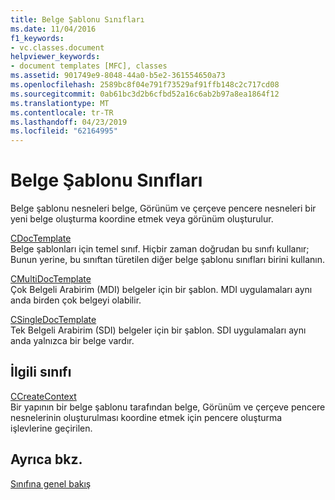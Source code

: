 ```yaml
---
title: Belge Şablonu Sınıfları
ms.date: 11/04/2016
f1_keywords:
- vc.classes.document
helpviewer_keywords:
- document templates [MFC], classes
ms.assetid: 901749e9-8048-44a0-b5e2-361554650a73
ms.openlocfilehash: 2589bc8f04e791f73529af91ffb148c2c717cd08
ms.sourcegitcommit: 0ab61bc3d2b6cfbd52a16c6ab2b97a8ea1864f12
ms.translationtype: MT
ms.contentlocale: tr-TR
ms.lasthandoff: 04/23/2019
ms.locfileid: "62164995"
---
```

# <a name="document-template-classes"></a>Belge Şablonu Sınıfları

Belge şablonu nesneleri belge, Görünüm ve çerçeve pencere nesneleri bir yeni belge oluşturma koordine etmek veya görünüm oluşturulur.

[CDocTemplate](../mfc/reference/cdoctemplate-class.md)<br/>
Belge şablonları için temel sınıf. Hiçbir zaman doğrudan bu sınıfı kullanır; Bunun yerine, bu sınıftan türetilen diğer belge şablonu sınıfları birini kullanın.

[CMultiDocTemplate](../mfc/reference/cmultidoctemplate-class.md)<br/>
Çok Belgeli Arabirim (MDI) belgeler için bir şablon. MDI uygulamaları aynı anda birden çok belgeyi olabilir.

[CSingleDocTemplate](../mfc/reference/csingledoctemplate-class.md)<br/>
Tek Belgeli Arabirim (SDI) belgeler için bir şablon. SDI uygulamaları aynı anda yalnızca bir belge vardır.

## <a name="related-class"></a>İlgili sınıfı

[CCreateContext](../mfc/reference/ccreatecontext-structure.md)<br/>
Bir yapının bir belge şablonu tarafından belge, Görünüm ve çerçeve pencere nesnelerinin oluşturulması koordine etmek için pencere oluşturma işlevlerine geçirilen.

## <a name="see-also"></a>Ayrıca bkz.

[Sınıfına genel bakış](../mfc/class-library-overview.md)
